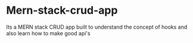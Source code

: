 # Mern-stack-crud-app
Its a MERN stack CRUD app built to understand the concept of hooks and also learn how to make good api's
